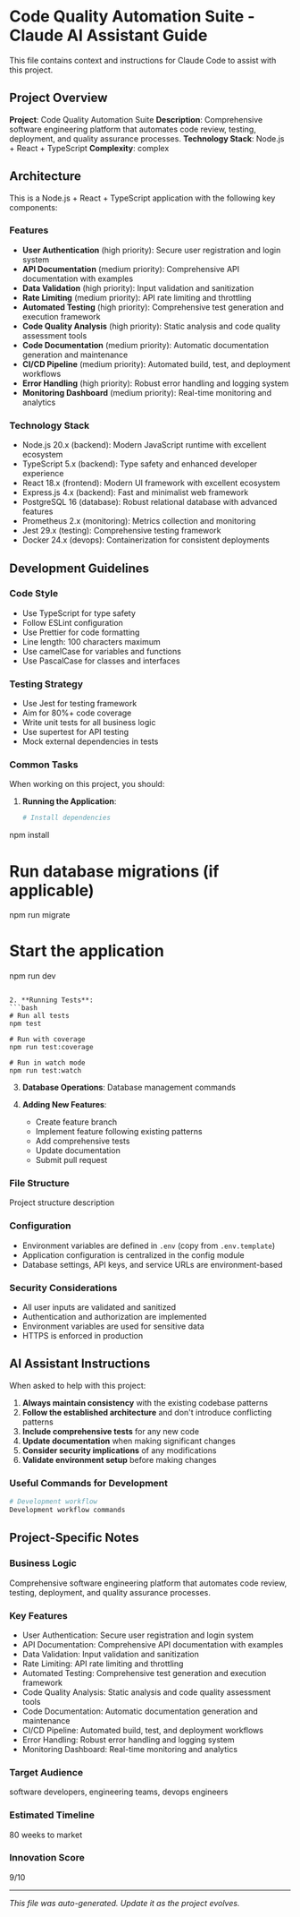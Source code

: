 # Code Quality Automation Suite - Claude AI Assistant Guide

This file contains context and instructions for Claude Code to assist with this project.

## Project Overview

**Project**: Code Quality Automation Suite
**Description**: Comprehensive software engineering platform that automates code review, testing, deployment, and quality assurance processes.
**Technology Stack**: Node.js + React + TypeScript
**Complexity**: complex

## Architecture

This is a Node.js + React + TypeScript application with the following key components:

### Features
- **User Authentication** (high priority): Secure user registration and login system
- **API Documentation** (medium priority): Comprehensive API documentation with examples
- **Data Validation** (high priority): Input validation and sanitization
- **Rate Limiting** (medium priority): API rate limiting and throttling
- **Automated Testing** (high priority): Comprehensive test generation and execution framework
- **Code Quality Analysis** (high priority): Static analysis and code quality assessment tools
- **Code Documentation** (medium priority): Automatic documentation generation and maintenance
- **CI/CD Pipeline** (medium priority): Automated build, test, and deployment workflows
- **Error Handling** (high priority): Robust error handling and logging system
- **Monitoring Dashboard** (medium priority): Real-time monitoring and analytics

### Technology Stack
- Node.js 20.x (backend): Modern JavaScript runtime with excellent ecosystem
- TypeScript 5.x (backend): Type safety and enhanced developer experience
- React 18.x (frontend): Modern UI framework with excellent ecosystem
- Express.js 4.x (backend): Fast and minimalist web framework
- PostgreSQL 16 (database): Robust relational database with advanced features
- Prometheus 2.x (monitoring): Metrics collection and monitoring
- Jest 29.x (testing): Comprehensive testing framework
- Docker 24.x (devops): Containerization for consistent deployments

## Development Guidelines

### Code Style
- Use TypeScript for type safety
- Follow ESLint configuration
- Use Prettier for code formatting
- Line length: 100 characters maximum
- Use camelCase for variables and functions
- Use PascalCase for classes and interfaces

### Testing Strategy
- Use Jest for testing framework
- Aim for 80%+ code coverage
- Write unit tests for all business logic
- Use supertest for API testing
- Mock external dependencies in tests

### Common Tasks

When working on this project, you should:

1. **Running the Application**:
   ```bash
   # Install dependencies
npm install

# Run database migrations (if applicable)
npm run migrate

# Start the application
npm run dev
   ```

2. **Running Tests**:
   ```bash
   # Run all tests
npm test

# Run with coverage
npm run test:coverage

# Run in watch mode
npm run test:watch
   ```

3. **Database Operations**:
   Database management commands

4. **Adding New Features**:
   - Create feature branch
   - Implement feature following existing patterns
   - Add comprehensive tests
   - Update documentation
   - Submit pull request

### File Structure
Project structure description

### Configuration
- Environment variables are defined in `.env` (copy from `.env.template`)
- Application configuration is centralized in the config module
- Database settings, API keys, and service URLs are environment-based

### Security Considerations
- All user inputs are validated and sanitized
- Authentication and authorization are implemented
- Environment variables are used for sensitive data
- HTTPS is enforced in production

## AI Assistant Instructions

When asked to help with this project:

1. **Always maintain consistency** with the existing codebase patterns
2. **Follow the established architecture** and don't introduce conflicting patterns
3. **Include comprehensive tests** for any new code
4. **Update documentation** when making significant changes
5. **Consider security implications** of any modifications
6. **Validate environment setup** before making changes

### Useful Commands for Development

```bash
# Development workflow
Development workflow commands
```

## Project-Specific Notes

### Business Logic
Comprehensive software engineering platform that automates code review, testing, deployment, and quality assurance processes.

### Key Features
- User Authentication: Secure user registration and login system
- API Documentation: Comprehensive API documentation with examples
- Data Validation: Input validation and sanitization
- Rate Limiting: API rate limiting and throttling
- Automated Testing: Comprehensive test generation and execution framework
- Code Quality Analysis: Static analysis and code quality assessment tools
- Code Documentation: Automatic documentation generation and maintenance
- CI/CD Pipeline: Automated build, test, and deployment workflows
- Error Handling: Robust error handling and logging system
- Monitoring Dashboard: Real-time monitoring and analytics

### Target Audience
software developers, engineering teams, devops engineers

### Estimated Timeline
80 weeks to market

### Innovation Score
9/10

---

*This file was auto-generated. Update it as the project evolves.*
